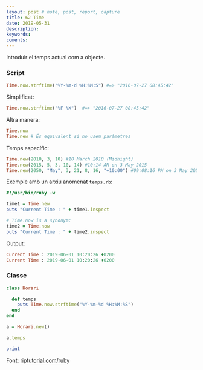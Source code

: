 ```yaml
---
layout: post # note, post, report, capture
title: 62 Time
date: 2019-05-31
description: 
keywords: 
coments: 
---
```


Introduir el temps actual com a objecte.


### Script

```ruby
Time.now.strftime("%Y-%m-d %H:%M:S") #=> "2016-07-27 08:45:42"
```

Simplificat:

```ruby
Time.now.strftime("%F %X")  #=> "2016-07-27 08:45:42"
```
Altra manera:

```ruby
Time.now
Time.new # És equivalent si no usem paràmetres
```

Temps específic:

```ruby
Time.new(2010, 3, 10) #10 March 2010 (Midnight)
Time.new(2015, 5, 3, 10, 14) #10:14 AM on 3 May 2015
Time.new(2050, "May", 3, 21, 8, 16, "+10:00") #09:08:16 PM on 3 May 2050
```

Exemple amb un arxiu anomenat `temps.rb`:

```ruby
#!/usr/bin/ruby -w

time1 = Time.new
puts "Current Time : " + time1.inspect

# Time.now is a synonym:
time2 = Time.now
puts "Current Time : " + time2.inspect
```

Output:

```ruby
Current Time : 2019-06-01 10:20:26 +0200
Current Time : 2019-06-01 10:20:26 +0200
```

### Classe

```ruby
class Horari

  def temps
    puts Time.now.strftime("%Y-%m-%d %H:%M:%S")
  end
end

a = Horari.new()

a.temps

print
```



Font: [riptutorial.com/ruby](https://riptutorial.com/ruby/example/15171/how-to-use-the-strftime-method)
